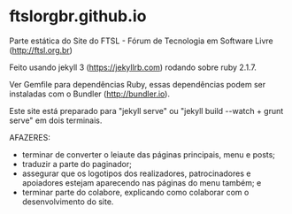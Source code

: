 # ftslorgbr.github.io
Parte estática do Site do FTSL - Fórum de Tecnologia em Software Livre (http://ftsl.org.br)

Feito usando jekyll 3 (https://jekyllrb.com) rodando sobre ruby 2.1.7.

Ver Gemfile para dependências Ruby, essas dependências podem ser instaladas com o Bundler (http://bundler.io).

Este site está preparado para "jekyll serve" ou "jekyll build --watch + grunt serve" em dois terminais.

AFAZERES:
- terminar de converter o leiaute das páginas principais, menu e posts;
- traduzir a parte do paginador;
- assegurar que os logotipos dos realizadores, patrocinadores e apoiadores estejam aparecendo nas páginas do menu também; e
- terminar parte do colabore, explicando como colaborar com o desenvolvimento do site.
